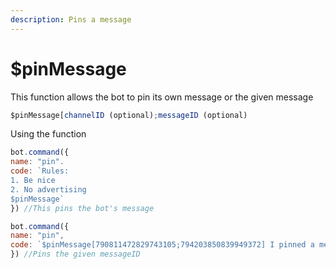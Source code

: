 ```yaml
---
description: Pins a message
---
```


# $pinMessage



This function allows the bot to pin its own message or the given message

```javascript
$pinMessage[channelID (optional);messageID (optional)
```

Using the function 

```javascript
bot.command({
name: "pin".
code: `Rules: 
1. Be nice
2. No advertising
$pinMessage`
}) //This pins the bot's message

bot.command({
name: "pin",
code: `$pinMessage[790811472829743105;794203850839949372] I pinned a mesage!`
}) //Pins the given messageID
```

